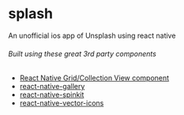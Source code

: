 # splash
An unofficial ios app of Unsplash using react native 

<h6>Built using these great 3rd party components</h6>
<ul>
  <li>
  <a href="https://github.com/lucholaf/react-native-grid-view">React Native Grid/Collection View component</a>
  </li>
  <li>
  <a href="https://github.com/ldn0x7dc/react-native-gallery">react-native-gallery</a>
  </li>
  <li>
  <a href="https://github.com/maxs15/react-native-spinkit">react-native-spinkit</a>
  </li>
  <li>
  <a href="https://github.com/oblador/react-native-vector-icons">react-native-vector-icons</a>
  </li>

</ul>
